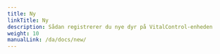 ```yaml
---
title: Ny
linkTitle: Ny
description: Sådan registrerer du nye dyr på VitalControl-enheden
weight: 10
manualLink: /da/docs/new/
---
```

<script>
  window.location.href = "/da/docs/new/";
</script>
